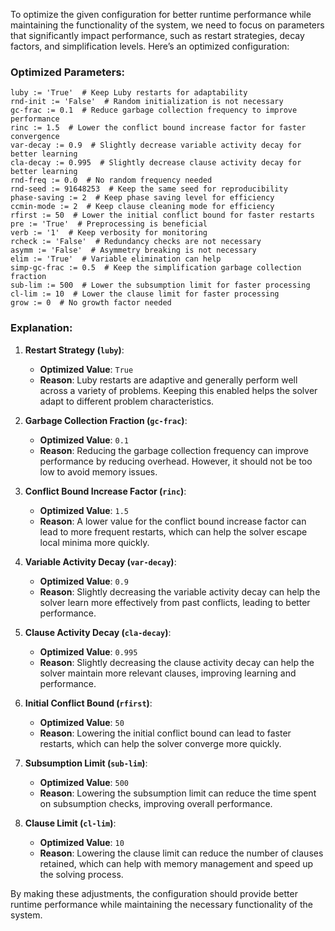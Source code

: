 To optimize the given configuration for better runtime performance while maintaining the functionality of the system, we need to focus on parameters that significantly impact performance, such as restart strategies, decay factors, and simplification levels. Here’s an optimized configuration:

### Optimized Parameters:
```plaintext
luby := 'True'  # Keep Luby restarts for adaptability
rnd-init := 'False'  # Random initialization is not necessary
gc-frac := 0.1  # Reduce garbage collection frequency to improve performance
rinc := 1.5  # Lower the conflict bound increase factor for faster convergence
var-decay := 0.9  # Slightly decrease variable activity decay for better learning
cla-decay := 0.995  # Slightly decrease clause activity decay for better learning
rnd-freq := 0.0  # No random frequency needed
rnd-seed := 91648253  # Keep the same seed for reproducibility
phase-saving := 2  # Keep phase saving level for efficiency
ccmin-mode := 2  # Keep clause cleaning mode for efficiency
rfirst := 50  # Lower the initial conflict bound for faster restarts
pre := 'True'  # Preprocessing is beneficial
verb := '1'  # Keep verbosity for monitoring
rcheck := 'False'  # Redundancy checks are not necessary
asymm := 'False'  # Asymmetry breaking is not necessary
elim := 'True'  # Variable elimination can help
simp-gc-frac := 0.5  # Keep the simplification garbage collection fraction
sub-lim := 500  # Lower the subsumption limit for faster processing
cl-lim := 10  # Lower the clause limit for faster processing
grow := 0  # No growth factor needed
```

### Explanation:
1. **Restart Strategy (`luby`)**:
   - **Optimized Value**: `True`
   - **Reason**: Luby restarts are adaptive and generally perform well across a variety of problems. Keeping this enabled helps the solver adapt to different problem characteristics.

2. **Garbage Collection Fraction (`gc-frac`)**:
   - **Optimized Value**: `0.1`
   - **Reason**: Reducing the garbage collection frequency can improve performance by reducing overhead. However, it should not be too low to avoid memory issues.

3. **Conflict Bound Increase Factor (`rinc`)**:
   - **Optimized Value**: `1.5`
   - **Reason**: A lower value for the conflict bound increase factor can lead to more frequent restarts, which can help the solver escape local minima more quickly.

4. **Variable Activity Decay (`var-decay`)**:
   - **Optimized Value**: `0.9`
   - **Reason**: Slightly decreasing the variable activity decay can help the solver learn more effectively from past conflicts, leading to better performance.

5. **Clause Activity Decay (`cla-decay`)**:
   - **Optimized Value**: `0.995`
   - **Reason**: Slightly decreasing the clause activity decay can help the solver maintain more relevant clauses, improving learning and performance.

6. **Initial Conflict Bound (`rfirst`)**:
   - **Optimized Value**: `50`
   - **Reason**: Lowering the initial conflict bound can lead to faster restarts, which can help the solver converge more quickly.

7. **Subsumption Limit (`sub-lim`)**:
   - **Optimized Value**: `500`
   - **Reason**: Lowering the subsumption limit can reduce the time spent on subsumption checks, improving overall performance.

8. **Clause Limit (`cl-lim`)**:
   - **Optimized Value**: `10`
   - **Reason**: Lowering the clause limit can reduce the number of clauses retained, which can help with memory management and speed up the solving process.

By making these adjustments, the configuration should provide better runtime performance while maintaining the necessary functionality of the system.